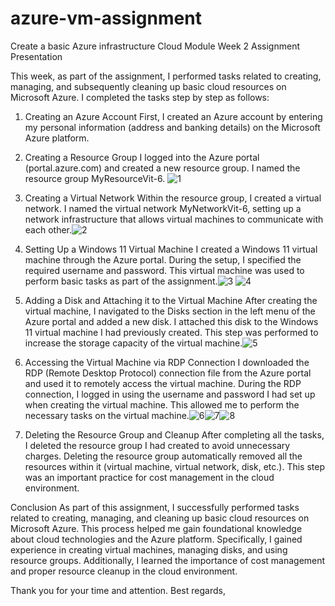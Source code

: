# azure-vm-assignment
Create a basic Azure infrastructure
Cloud Module Week 2 Assignment Presentation

This week, as part of the assignment, I performed tasks related to creating, managing, and subsequently cleaning up basic cloud resources on Microsoft Azure. I completed the tasks step by step as follows:

1. Creating an Azure Account
First, I created an Azure account by entering my personal information (address and banking details) on the Microsoft Azure platform.

2. Creating a Resource Group
I logged into the Azure portal (portal.azure.com) and created a new resource group. I named the resource group MyResourceVit-6.
![1](https://github.com/user-attachments/assets/fcb40d57-77f3-4a3e-8df3-7f4a1282a3f6)

3. Creating a Virtual Network
Within the resource group, I created a virtual network. I named the virtual network MyNetworkVit-6, setting up a network infrastructure that allows virtual machines to communicate with each other.![2](https://github.com/user-attachments/assets/e1d500cc-878d-48a5-92de-cabe72760906)


4. Setting Up a Windows 11 Virtual Machine
I created a Windows 11 virtual machine through the Azure portal. During the setup, I specified the required username and password. This virtual machine was used to perform basic tasks as part of the assignment.![3](https://github.com/user-attachments/assets/92c9bb5e-0df1-4139-8b7e-8744878b0212)
![4](https://github.com/user-attachments/assets/181875cd-c140-417e-b82e-1c679f6a954d)


5. Adding a Disk and Attaching it to the Virtual Machine
After creating the virtual machine, I navigated to the Disks section in the left menu of the Azure portal and added a new disk. I attached this disk to the Windows 11 virtual machine I had previously created. This step was performed to increase the storage capacity of the virtual machine.![5](https://github.com/user-attachments/assets/c691a0eb-94cf-4420-8be4-f437937edeb0)


6. Accessing the Virtual Machine via RDP Connection
I downloaded the RDP (Remote Desktop Protocol) connection file from the Azure portal and used it to remotely access the virtual machine. During the RDP connection, I logged in using the username and password I had set up when creating the virtual machine. This allowed me to perform the necessary tasks on the virtual machine.![6](https://github.com/user-attachments/assets/fb936751-3b66-4452-b411-5942a3d35740)![7](https://github.com/user-attachments/assets/d1827070-7c01-4a1f-aa77-70eca4089929)![8](https://github.com/user-attachments/assets/fd686569-ee95-44c7-8028-e18aaec24996)




7. Deleting the Resource Group and Cleanup
After completing all the tasks, I deleted the resource group I had created to avoid unnecessary charges. Deleting the resource group automatically removed all the resources within it (virtual machine, virtual network, disk, etc.). This step was an important practice for cost management in the cloud environment.

Conclusion
As part of this assignment, I successfully performed tasks related to creating, managing, and cleaning up basic cloud resources on Microsoft Azure. This process helped me gain foundational knowledge about cloud technologies and the Azure platform. Specifically, I gained experience in creating virtual machines, managing disks, and using resource groups. Additionally, I learned the importance of cost management and proper resource cleanup in the cloud environment.

Thank you for your time and attention.
Best regards,
